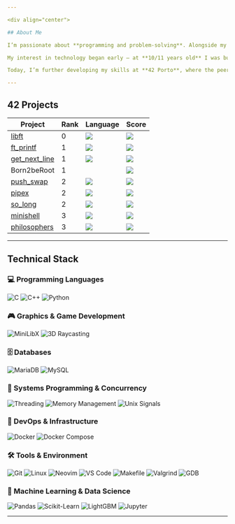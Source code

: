 ```yaml
---

<div align="center">

## About Me

I’m passionate about **programming and problem-solving**. Alongside my path as a **Full-Stack Developer, MMA Fighter and other intense sports**, I’ve learned how rigor, timing, teamwork and consistency are essential to achieve results.  

My interest in technology began early — at **10/11 years old** I was building mine and my friends computer's, dabbling in other aspects of technology like games and other electronics. These projects nurtured my creativity, persistence, and curiosity for building interactive systems. A few years later, I started a Professional curse in **TGPSI - Técnico de Gestão e Programação de Sistemas de Informação**.  

Today, I’m further developing my skills at **42 Porto**, where the peer-to-peer learning model challenges me to grow in **programming, concurrency, and system design**. Recently, I also took part in a **hackathon in the insurance industry**, where I enhanced a machine learning pipeline template — making it fully autonomous and efficient.  

---
```


## 42 Projects

<div align="center">

| Project                                                                                  | Rank | Language                                                                                  | Score                                                                          |
| ---------------------------------------------------------------------------------------- | ---- | ----------------------------------------------------------------------------------------- | ------------------------------------------------------------------------------ |
| <a href="https://github.com/4Rr0x/42_libft">libft</a>                             | 0    | <img src="https://img.shields.io/github/languages/top/4Rr0x/42_libft" />           | <img src="https://img.shields.io/badge/125%20%2F%20100%20%E2%98%85-success" /> |
| <a href="https://github.com/4Rr0x/42_ft_printf">ft_printf</a>                        | 1    | <img src="https://img.shields.io/github/languages/top/4Rr0x/42_ft_printf" />          | <img src="https://img.shields.io/badge/100%20%2F%20100%20%E2%98%85-success" /> |
| <a href="https://github.com/4Rr0x/42_get_next_line">get_next_line</a>             | 1    | <img src="https://img.shields.io/github/languages/top/4Rr0x/42_get_next_line" />   | <img src="https://img.shields.io/badge/125%20%2F%20100%20%E2%98%85-success" /> |
| Born2beRoot                                                                              | 1    |                                                                                           | <img src="https://img.shields.io/badge/120%20%2F%20100%20%E2%98%85-success" /> |
| <a href="https://github.com/4Rr0x/push_swap">push_swap</a>                     | 2    | <img src="https://img.shields.io/github/languages/top/4Rr0x/push_swap" />       | <img src="https://img.shields.io/badge/96%20%2F%20100%20%E2%98%85-success" /> |
| <a href="https://github.com/4Rr0x/pipex">pipex</a>                          | 2    | <img src="https://img.shields.io/github/languages/top/4Rr0x/pipex" />        | <img src="https://img.shields.io/badge/125%20%2F%20100%20%E2%98%85-success" /> |
| <a href="https://github.com/4Rr0x/so_long">so_long</a>                         | 2    | <img src="https://img.shields.io/github/languages/top/4Rr0x/so_long" />         | <img src="https://img.shields.io/badge/121%20%2F%20100%20%E2%98%85-success" /> |
| <a href="https://github.com/4Rr0x/42_minishell">minishell</a>                     | 3    | <img src="https://img.shields.io/github/languages/top/4Rr0x/42_minishell" />       | <img src="https://img.shields.io/badge/101%20%2F%20100%20%E2%98%85-success" /> |
| <a href="https://github.com/4Rr0x/42_philosophers">philosophers</a>               | 3    | <img src="https://img.shields.io/github/languages/top/4Rr0x/42_minishell" />    | <img src="https://img.shields.io/badge/100%20%2F%20100%20%E2%98%85-success" /> |

</div>

---

## Technical Stack
  
### 💻 Programming Languages
![C](https://img.shields.io/badge/C-00599C?style=for-the-badge&logo=c&logoColor=white)
![C++](https://img.shields.io/badge/C++-004482?style=for-the-badge&logo=cplusplus&logoColor=white)
![Python](https://img.shields.io/badge/Python-3776AB?style=for-the-badge&logo=python&logoColor=white)

### 🎮 Graphics & Game Development
![MiniLibX](https://img.shields.io/badge/MiniLibX-FF6B6B?style=for-the-badge&logo=opengl&logoColor=white)
![3D Raycasting](https://img.shields.io/badge/3D_Raycasting-7C3AED?style=for-the-badge&logo=unity&logoColor=white)

### 🗄️ Databases
![MariaDB](https://img.shields.io/badge/MariaDB-003545?style=for-the-badge&logo=mariadb&logoColor=white)
![MySQL](https://img.shields.io/badge/MySQL-4479A1?style=for-the-badge&logo=mysql&logoColor=white)

### 🔧 Systems Programming & Concurrency
![Threading](https://img.shields.io/badge/Threading-4A90E2?style=for-the-badge&logo=c&logoColor=white)
![Memory Management](https://img.shields.io/badge/Memory_Management-FF6B35?style=for-the-badge&logo=c&logoColor=white)
![Unix Signals](https://img.shields.io/badge/Unix_Signals-32CD32?style=for-the-badge&logo=linux&logoColor=white)

### 🚀 DevOps & Infrastructure
![Docker](https://img.shields.io/badge/Docker-2496ED?style=for-the-badge&logo=docker&logoColor=white)
![Docker Compose](https://img.shields.io/badge/Docker_Compose-2496ED?style=for-the-badge&logo=docker&logoColor=white)

### 🛠️ Tools & Environment
![Git](https://img.shields.io/badge/Git-F05032?style=for-the-badge&logo=git&logoColor=white)
![Linux](https://img.shields.io/badge/Linux-FCC624?style=for-the-badge&logo=linux&logoColor=black)
![Neovim](https://img.shields.io/badge/Neovim-57A143?style=for-the-badge&logo=neovim&logoColor=white)
![VS Code](https://img.shields.io/badge/VS_Code-007ACC?style=for-the-badge&logo=visualstudiocode&logoColor=white)
![Makefile](https://img.shields.io/badge/Makefile-7F8C8D?style=for-the-badge&logo=cmake&logoColor=white)
![Valgrind](https://img.shields.io/badge/Valgrind-773344?style=for-the-badge&logo=gnu&logoColor=white)
![GDB](https://img.shields.io/badge/GDB-800000?style=for-the-badge&logo=gnu&logoColor=white)

### 🤖 Machine Learning & Data Science
![Pandas](https://img.shields.io/badge/Pandas-150458?style=for-the-badge&logo=pandas&logoColor=white)
![Scikit-Learn](https://img.shields.io/badge/Scikit--Learn-F7931E?style=for-the-badge&logo=scikitlearn&logoColor=white)
![LightGBM](https://img.shields.io/badge/LightGBM-017F3A?style=for-the-badge&logo=microsoft&logoColor=white)
![Jupyter](https://img.shields.io/badge/Jupyter-F37626?style=for-the-badge&logo=jupyter&logoColor=white)

</div>

---
